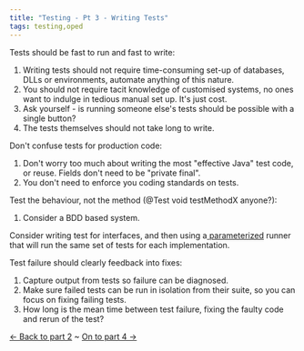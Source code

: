 ```yaml
---
title: "Testing - Pt 3 - Writing Tests"
tags: testing,oped
---
```

<p class="c3"><span>Tests should be fast to run and fast to write:</span></p>
<p class="c2"><span></span></p>
<ol class="c0" start="1">
	<li class="c1"><span>Writing tests should not require time-consuming set-up of databases, DLLs or environments, automate anything of this nature.</span></li>
	<li class="c1"><span>You should not require tacit knowledge of customised systems, no ones want to indulge in tedious manual set up. It&#39;s just cost.</span></li>
	<li class="c1"><span>Ask yourself - is running someone else&#39;s tests should be possible with a single button?</span></li>
	<li class="c1"><span>The tests themselves should not take long to write.</span></li>
</ol>
<p class="c2"><span></span></p>
<p class="c3"><span>Don&#39;t confuse tests for production code:</span></p>
<p class="c2"><span></span></p>
<ol class="c0" start="1">
	<li class="c1"><span>Don&#39;t worry too much about writing the most &quot;effective Java&quot; test code, or reuse. Fields don&#39;t need to be &quot;private final&quot;.</span></li>
	<li class="c1">You don't need to enforce you coding standards on tests.</li>
</ol>

<p>Test the behaviour, not the method (@Test void testMethodX anyone?):</p>

<ol>
	<li class="c1"><span>Consider a BDD based system.</span></li>
</ol>
<p class="c2"><span></span></p>
<p class="c3"><span>Consider writing test for interfaces, and then using a</span><span><a class="c5" href="https://blogs.oracle.com/jacobc/entry/parameterized_unit_tests_with_junit">&nbsp;</a></span><span class="c4"><a class="c5" href="https://blogs.oracle.com/jacobc/entry/parameterized_unit_tests_with_junit">parameterized</a></span><span>&nbsp;runner that will run the same set of tests for each implementation.</span></p>
<p class="c2"><span></span></p>
<p class="c3"><span>Test failure should clearly feedback into fixes:</span></p>
<p class="c2"><span></span></p>
<ol class="c0" start="1">
	<li class="c1"><span>Capture output from tests so failure can be diagnosed.</span></li>
	<li class="c1"><span>Make sure failed tests can be run in isolation from their suite, so you can focus on fixing failing tests.</span></li>
	<li class="c1"><span>How long is the mean time between test failure, fixing the faulty code and rerun of the test?</span></li>
</ol>
<p class="c2"><span></span></p>
<p><a href="/content/testing-pt-2-choosing-your-system">&larr; Back to part 2</a> ~ <a href="/content/testing-pt-4-test-support-and-test-doubles">On to part 4 &rarr;</a></p>
